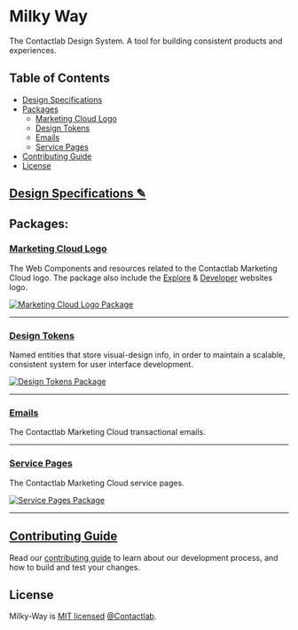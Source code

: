 # Milky Way

The Contactlab Design System. A tool for building consistent products and experiences.

## Table of Contents

- [Design Specifications][design-specs-url]
- [Packages](#packages)
  - [Marketing Cloud Logo][marketing-cloud-logo-url]
  - [Design Tokens][design-tokens-url]
  - [Emails][emails-url]
  - [Service Pages][service-pages-url]
- [Contributing Guide][contributing-guide-url]
- [License](#license)

## [Design Specifications ✎][design-specs-url]

## Packages:

### [Marketing Cloud Logo][marketing-cloud-logo-url]

The Web Components and resources related to the Contactlab Marketing Cloud logo. The package also include the [Explore][mc-explore-url] & [Developer][mc-developer-url] websites logo.

[![Marketing Cloud Logo Package][npm-mc-logo-img]][npm-mc-logo-url]

---

### [Design Tokens][design-tokens-url]

Named entities that store visual-design info, in order to maintain a scalable, consistent system for user interface development.

[![Design Tokens Package][npm-design-tokens-img]][npm-design-tokens-url]

---

### [Emails][emails-url]

The Contactlab Marketing Cloud transactional emails.

---

### [Service Pages][service-pages-url]

The Contactlab Marketing Cloud service pages.

[![Service Pages Package][npm-service-pages-img]][npm-service-pages-url]

---

## [Contributing Guide][contributing-guide-url]

Read our [contributing guide][contributing-guide-url] to learn about our development process, and how to build and test your changes.

## License

Milky-Way is [MIT licensed](./LICENSE) [@Contactlab][contactlab-url].

<!--
  I M A G E S
-->
[npm-design-tokens-img]: https://img.shields.io/npm/v/@contactlab/ds-tokens?style=flat-square&colorA=001420&colorB=0391ec
[npm-mc-logo-img]: https://img.shields.io/npm/v/@contactlab/marketing-cloud-logo?style=flat-square&colorA=001420&colorB=0391ec
[npm-service-pages-img]: https://img.shields.io/npm/v/@contactlab/service-pages?style=flat-square&colorA=001420&colorB=0391ec

<!--
  L I N K S
-->
[contactlab-url]: https://contactlab.com
[contributing-guide-url]: ./CONTRIBUTING.md
[design-specs-url]: https://www.notion.so/584957192e6e4e43bffc094b68925bd3?v=dfb32ec9f13042829d2d94ae6962b142
[design-tokens-url]: ./packages/design-tokens
[emails-url]: ./packages/emails
[marketing-cloud-logo-url]: ./packages/marketing-cloud-logo
[mc-developer-url]: http://developer.contactlab.com
[mc-explore-url]: http://explore.contactlab.com
[npm-design-tokens-url]: https://www.npmjs.com/package/@contactlab/ds-tokens
[npm-mc-logo-url]: https://www.npmjs.com/package/@contactlab/marketing-cloud-logo
[npm-service-pages-url]: https://www.npmjs.com/package/@contactlab/service-pages
[service-pages-url]: ./packages/service-pages
